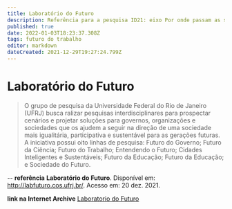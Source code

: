 ```yaml
---
title: Laboratório do Futuro
description: Referência para a pesquisa ID21: eixo Por onde passam as soluções.
published: true
date: 2022-01-03T18:23:37.308Z
tags: futuro do trabalho
editor: markdown
dateCreated: 2021-12-29T19:27:24.799Z
---
```


# Laboratório do Futuro 

> O grupo de pesquisa da Universidade Federal do Rio de Janeiro (UFRJ) busca ralizar pesquisas interdisciplinares para prospectar cenários e projetar soluções para governos, organizações e sociedades que os ajudem a seguir na direção de uma sociedade mais igualitária, participativa e sustentável para as gerações futuras. A iniciativa possui oito linhas de pesquisa: Futuro do Governo; Futuro da Ciência; Futuro do Trabalho; Entendendo o Futuro; Cidades Inteligentes e Sustentáveis; Futuro da Educação; Futuro da Educação; e Sociedade do Futuro.

-- 
**referência** 
**Laboratório do Futuro**. Disponível em: http://labfuturo.cos.ufrj.br/. Acesso em: 20 dez. 2021.


**link na Internet Archive**
[Laboratorio do Futuro](https://web.archive.org/web/20220103181758/http://labfuturo.cos.ufrj.br/)